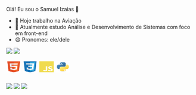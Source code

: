 Olá! Eu sou o Samuel Izaias 👋

- 🔭 Hoje trabalho na Aviação
- 🌱 Atualmente estudo Análise e Desenvolvimento de Sistemas com foco em front-end
- 😄 Pronomes: ele/dele

<div>
  <a href-"https://github.com/samuel-izaias">
  <img height="180em" src="https://github-readme-stats.vercel.app/api?username=samuel-izaias&show_icons=true&theme=dracula#gh-dark-mode-only">
  <img height="180em" src="https://github-readme-stats.vercel.app/api/top-langs/?username=samuel-izaias&layout=compact&langs_count=16&theme=dracula">
</div>

<div style="display: inline_block"><br>
  <img align="center" alt="Rafa-HTML" height="30" width="40" src="https://raw.githubusercontent.com/devicons/devicon/master/icons/html5/html5-original.svg">
  <img align="center" alt="Rafa-CSS" height="30" width="40" src="https://raw.githubusercontent.com/devicons/devicon/master/icons/css3/css3-original.svg">
  <img align="center" alt="Rafa-Js" height="30" width="40" src="https://raw.githubusercontent.com/devicons/devicon/master/icons/javascript/javascript-plain.svg">
  <img align="center" alt="Rafa-Python" height="30" width="40" src="https://raw.githubusercontent.com/devicons/devicon/master/icons/python/python-original.svg">
</div>
  
  ##
 
<div> 
 <a href="https://discord.gg/" target="_blank"><img src="https://img.shields.io/badge/Discord-7289DA?style=for-the-badge&logo=discord&logoColor=white" target="_blank"></a> 
  <a href = "mailto:samu.izaias@gmail.com"><img src="https://img.shields.io/badge/-Gmail-%23333?style=for-the-badge&logo=gmail&logoColor=white" target="_blank"></a>
  <a href="https://www.linkedin.com/in/samuel-izaias-6886451b2/" target="_blank"><img src="https://img.shields.io/badge/-LinkedIn-%230077B5?style=for-the-badge&logo=linkedin&logoColor=white" target="_blank"></a> 
  
</div>

